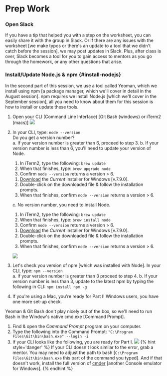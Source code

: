 # Prep Work

### Open Slack

If you have a tip that helped you with a step on the worksheet, you can easily share it with the group in Slack. Or if there are any issues with the worksheet [we make typos or there's an update to a tool that we didn't catch before the session], we may post updates in Slack. Plus, after class is over, Slack becomes a tool for you to gain access to mentors as you go through the homework, or any other questions that arise.

### Install/Update Node.js & npm {#install-nodejs}

In the second part of this session, we use a tool called Yeoman, which we install using npm [a package manager, which we'll cover in detail in the August session]. npm requires we install Node.js [which we'll cover in the September session], all you need to know about them for this session is how to install or update these tools.

1.  Open your CLI (Command Line Interface) [Git Bash (windows) or iTerm2 (macs)]
![](../images/3.png)

2.  In your CLI, type: ``node --version``  
    Do you get a version number?  
    a. If your version number is greater than 6, proceed to step 3.
    b. If your version number is less than 6, you'll need to update your version of Node.
    <!--sec data-title="Mac" data-id="section-update-mac" data-show=true data-collapse=true ces-->
    1. In iTerm2, type the following: ``brew update``
    2. When that finishes, type: ``brew upgrade node``
    3. Confirm ``node --version`` returns a version > 6.
    <!--endsec-->
    <!--sec data-title="Windows" data-id="section-update-windows" data-show=true data-collapse=true ces-->
    1. [Download](https://nodejs.org/en/) the _Current_ installer for Windows [v.7.9.0].
    2. Double-click on the downloaded file & follow the installation prompts.
    3. When that finishes, confirm ``node --version`` returns a version > 6.
    <!--endsec-->
    c. No version number, you need to install Node.
    <!--sec data-title="Mac" data-id="section-update-mac" data-show=true data-collapse=true ces-->
    1. In iTerm2, type the following: ``brew update``
    2. When that finishes, type: ``brew install node``
    3. Confirm ``node --version`` returns a version > 6.
    <!--endsec-->
    <!--sec data-title="Windows" data-id="section-update-windows" data-show=true data-collapse=true ces-->
    1. [Download](https://nodejs.org/en/) the _Current_ installer for Windows [v.7.9.0].
    2. Double-click on the downloaded file & follow the installation prompts.
    3. When that finishes, confirm ``node --version`` returns a version > 6.
    <!--endsec-->  
    [![](../images/4.png)](http://nodejs.org )

3. Let's check you version of npm [which was installed with Node].
   In your CLI, type: ``npm --version``  
   a. If your version number is greater than 3 proceed to step 4.
   b. If your version number is less than 3, update to the latest npm by typing the following in CLI: ``npm install npm -g``

4. If you're using a Mac, you're ready for Part I! Windows users, you have one more set-up check.

<!--sec data-title="Windows" data-id="section1" data-show=true data-collapse=true ces-->
Yeoman & Git Bash don't play nicely out of the box, so we'll need to run Bash in the Window's native cmd.exe [Command Prompt].
1. Find & open the _Command Prompt_ program on your computer.
2. Type the following into the Command Prompt: ``"C:\Program Files\Git\bin\bash.exe" --login -i``
3. If your CLI looks like the following, you are ready for Part I.
![](../images/windows-cmd-bash.png)
{% hint style='danger' %}
If your CLI doesn't look similar to the error, grab a mentor. You may need to adjust the path to bash [``C:\Program Files\Git\bin\bash.exe`` this part of the command you typed]. And if that doesn't work, install the full version of [cmder](http://cmder.net/) [another Console emulator for Windows].
{% endhint %}
<!--endsec-->
